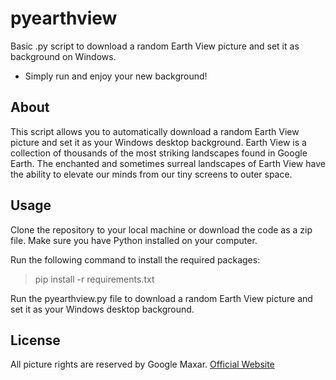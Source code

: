 # pyearthview
Basic .py script to download a random Earth View picture and set it as background on Windows.

- Simply run and enjoy your new background!

## About
This script allows you to automatically download a random Earth View picture and set it as your Windows desktop background. Earth View is a collection of thousands of the most striking landscapes found in Google Earth. The enchanted and sometimes surreal landscapes of Earth View have the ability to elevate our minds from our tiny screens to outer space.


## Usage
Clone the repository to your local machine or download the code as a zip file.
Make sure you have Python installed on your computer.

Run the following command to install the required packages:
> pip install -r requirements.txt

Run the pyearthview.py file to download a random Earth View picture and set it as your Windows desktop background.

## License
All picture rights are reserved by Google Maxar.
[Official Website](https://earthview.withgoogle.com/)
